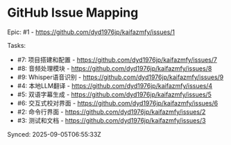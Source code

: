 # GitHub Issue Mapping

Epic: #1 - https://github.com/dyd1976jp/kaifazmfy/issues/1

Tasks:
- #7: 项目搭建和配置 - https://github.com/dyd1976jp/kaifazmfy/issues/7
- #8: 音频处理模块 - https://github.com/dyd1976jp/kaifazmfy/issues/8
- #9: Whisper语音识别 - https://github.com/dyd1976jp/kaifazmfy/issues/9
- #4: 本地LLM翻译 - https://github.com/dyd1976jp/kaifazmfy/issues/4
- #5: 双语字幕生成 - https://github.com/dyd1976jp/kaifazmfy/issues/5
- #6: 交互式校对界面 - https://github.com/dyd1976jp/kaifazmfy/issues/6
- #2: 命令行界面 - https://github.com/dyd1976jp/kaifazmfy/issues/2
- #3: 测试和文档 - https://github.com/dyd1976jp/kaifazmfy/issues/3

Synced: 2025-09-05T06:55:33Z
